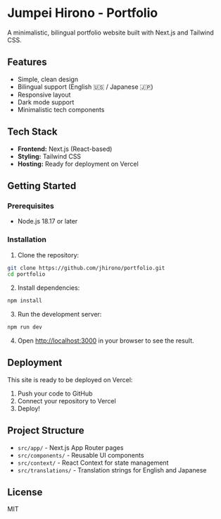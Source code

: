 # Jumpei Hirono - Portfolio

A minimalistic, bilingual portfolio website built with Next.js and Tailwind CSS.

## Features

- Simple, clean design
- Bilingual support (English 🇺🇸 / Japanese 🇯🇵)
- Responsive layout
- Dark mode support
- Minimalistic tech components

## Tech Stack

- **Frontend:** Next.js (React-based)
- **Styling:** Tailwind CSS
- **Hosting:** Ready for deployment on Vercel

## Getting Started

### Prerequisites

- Node.js 18.17 or later

### Installation

1. Clone the repository:
```bash
git clone https://github.com/jhirono/portfolio.git
cd portfolio
```

2. Install dependencies:
```bash
npm install
```

3. Run the development server:
```bash
npm run dev
```

4. Open [http://localhost:3000](http://localhost:3000) in your browser to see the result.

## Deployment

This site is ready to be deployed on Vercel:

1. Push your code to GitHub
2. Connect your repository to Vercel
3. Deploy!

## Project Structure

- `src/app/` - Next.js App Router pages
- `src/components/` - Reusable UI components
- `src/context/` - React Context for state management
- `src/translations/` - Translation strings for English and Japanese

## License

MIT
